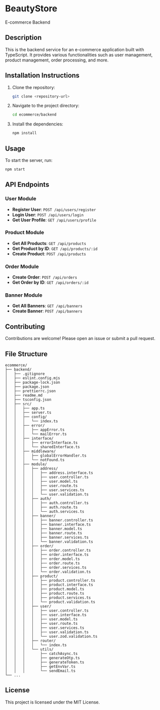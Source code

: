 # BeautyStore

E-commerce Backend

## Description

This is the backend service for an e-commerce application built with TypeScript. It provides various functionalities such as user management, product management, order processing, and more.

## Installation Instructions

1. Clone the repository:
   ```bash
   git clone <repository-url>
   ```
2. Navigate to the project directory:
   ```bash
   cd ecommerce/backend
   ```
3. Install the dependencies:
   ```bash
   npm install
   ```

## Usage

To start the server, run:
```bash
npm start
```

## API Endpoints

### User Module
- **Register User**: `POST /api/users/register`
- **Login User**: `POST /api/users/login`
- **Get User Profile**: `GET /api/users/profile`

### Product Module
- **Get All Products**: `GET /api/products`
- **Get Product by ID**: `GET /api/products/:id`
- **Create Product**: `POST /api/products`

### Order Module
- **Create Order**: `POST /api/orders`
- **Get Order by ID**: `GET /api/orders/:id`

### Banner Module
- **Get All Banners**: `GET /api/banners`
- **Create Banner**: `POST /api/banners`

## Contributing

Contributions are welcome! Please open an issue or submit a pull request.

## File Structure

```
ecommerce/
├── backend/
│   ├── .gitignore
│   ├── eslint.config.mjs
│   ├── package-lock.json
│   ├── package.json
│   ├── prettierrc.json
│   ├── readme.md
│   ├── tsconfig.json
│   ├── src/
│   │   ├── app.ts
│   │   ├── server.ts
│   │   ├── config/
│   │   │   └── index.ts
│   │   ├── error/
│   │   │   ├── appError.ts
│   │   │   └── mailError.ts
│   │   ├── interface/
│   │   │   ├── errorInterface.ts
│   │   │   └── sharedInterface.ts
│   │   ├── middleware/
│   │   │   ├── globalErrorHandler.ts
│   │   │   └── notFound.ts
│   │   ├── module/
│   │   │   ├── address/
│   │   │   │   ├── address.interface.ts
│   │   │   │   ├── user.controller.ts
│   │   │   │   ├── user.model.ts
│   │   │   │   ├── user.route.ts
│   │   │   │   ├── user.services.ts
│   │   │   │   └── user.validation.ts
│   │   │   ├── auth/
│   │   │   │   ├── auth.controller.ts
│   │   │   │   ├── auth.route.ts
│   │   │   │   └── auth.services.ts
│   │   │   ├── banner/
│   │   │   │   ├── banner.controller.ts
│   │   │   │   ├── banner.interface.ts
│   │   │   │   ├── banner.model.ts
│   │   │   │   ├── banner.route.ts
│   │   │   │   ├── banner.services.ts
│   │   │   │   └── banner.validation.ts
│   │   │   ├── order/
│   │   │   │   ├── order.controller.ts
│   │   │   │   ├── order.interface.ts
│   │   │   │   ├── order.model.ts
│   │   │   │   ├── order.route.ts
│   │   │   │   ├── order.services.ts
│   │   │   │   └── order.validation.ts
│   │   │   ├── product/
│   │   │   │   ├── product.controller.ts
│   │   │   │   ├── product.interface.ts
│   │   │   │   ├── product.model.ts
│   │   │   │   ├── product.route.ts
│   │   │   │   ├── product.services.ts
│   │   │   │   └── product.validation.ts
│   │   │   ├── user/
│   │   │   │   ├── user.controller.ts
│   │   │   │   ├── user.interface.ts
│   │   │   │   ├── user.model.ts
│   │   │   │   ├── user.route.ts
│   │   │   │   ├── user.services.ts
│   │   │   │   ├── user.validation.ts
│   │   │   │   └── user.zod.validation.ts
│   │   │   ├── router/
│   │   │   │   └── index.ts
│   │   │   └── utils/
│   │   │       ├── catchAsync.ts
│   │   │       ├── generateOtp.ts
│   │   │       ├── generateToken.ts
│   │   │       ├── getEnvVar.ts
│   │   │       └── sendEmail.ts
└── ...
```

## License

This project is licensed under the MIT License.
